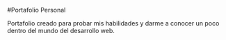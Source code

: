 #Portafolio Personal

Portafolio creado para probar mis habilidades y darme a conocer un poco dentro del mundo del desarrollo web.
